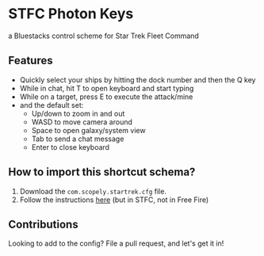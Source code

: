 # STFC Photon Keys
a Bluestacks control scheme for Star Trek Fleet Command

## Features
* Quickly select your ships by hitting the dock number and then the Q key
* While in chat, hit T to open keyboard and start typing
* While on a target, press E to execute the attack/mine
* and the default set: 
  * Up/down to zoom in and out
  * WASD to move camera around
  * Space to open galaxy/system view
  * Tab to send a chat message
  * Enter to close keyboard

## How to import this shortcut schema?
1. Download the `com.scopely.startrek.cfg` file.
2. Follow the instructions [here](https://support.bluestacks.com/hc/en-us/articles/360056129291-How-to-import-your-game-controls-from-BlueStacks-4-and-use-them-in-BlueStacks-5) (but in STFC, not in Free Fire)

## Contributions
Looking to add to the config? File a pull request, and let's get it in!
